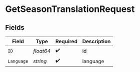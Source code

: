 # GetSeasonTranslationRequest


## Fields

| Field              | Type               | Required           | Description        |
| ------------------ | ------------------ | ------------------ | ------------------ |
| `ID`               | *float64*          | :heavy_check_mark: | id                 |
| `Language`         | *string*           | :heavy_check_mark: | language           |